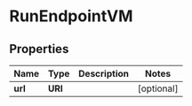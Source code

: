 

# RunEndpointVM


## Properties

| Name | Type | Description | Notes |
|------------ | ------------- | ------------- | -------------|
|**url** | **URI** |  |  [optional] |



